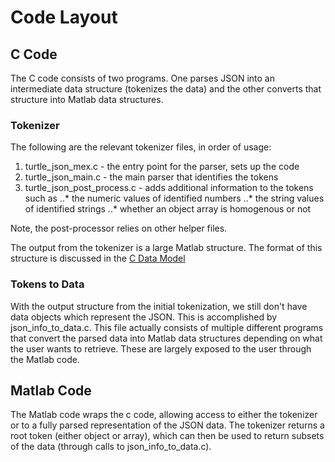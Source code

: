 # Code Layout

## C Code ##

The C code consists of two programs. One parses JSON into an intermediate data structure (tokenizes the data) and the other converts that structure into Matlab data structures.

### Tokenizer ###

The following are the relevant tokenizer files, in order of usage:

1. turtle_json_mex.c - the entry point for the parser, sets up the code
2. turtle_json_main.c - the main parser that identifies the tokens
3. turtle_json_post_process.c - adds additional information to the tokens such as
..* the numeric values of identified numbers
..* the string values of identified strings
..* whether an object array is homogenous or not

Note, the post-processor relies on other helper files.

The output from the tokenizer is a large Matlab structure. The format of this structure is discussed in the [C Data Model](c_data_model.md)

### Tokens to Data ###

With the output structure from the initial tokenization, we still don't have data objects which represent the JSON. This is accomplished by json_info_to_data.c. This file actually consists of multiple different programs that convert the parsed data into Matlab data structures depending on what the user wants to retrieve. These are largely exposed to the user through the Matlab code.

## Matlab Code ##

The Matlab code wraps the c code, allowing access to either the tokenizer or to a fully parsed representation of the JSON data. The tokenizer returns a root token (either object or array), which can then be used to return subsets of the data (through calls to json_info_to_data.c).
